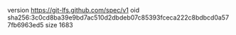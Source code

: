 version https://git-lfs.github.com/spec/v1
oid sha256:3c0cd8ba39e9bd7ac510d2dbdeb07c85393fceca222c8bdbcd0a577fb6963ed5
size 1683
